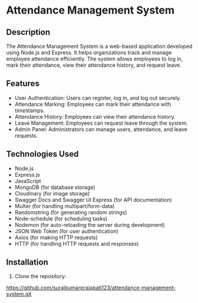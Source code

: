 # Attendance Management System

## Description

The Attendance Management System is a web-based application developed using Node.js and Express. It helps organizations track and manage employee attendance efficiently. The system allows employees to log in, mark their attendance, view their attendance history, and request leave.

## Features

- User Authentication: Users can register, log in, and log out securely.
- Attendance Marking: Employees can mark their attendance with timestamps.
- Attendance History: Employees can view their attendance history.
- Leave Management: Employees can request leave through the system.
- Admin Panel: Administrators can manage users, attendance, and leave requests.

## Technologies Used

- Node.js
- Express.js
- JavaScript
- MongoDB (for database storage)
- Cloudinary (for image storage)
- Swagger Docs and Swagger UI Express (for API documentation)
- Multer (for handling multipart/form-data)
- Randomstring (for generating random strings)
- Node-schedule (for scheduling tasks)
- Nodemon (for auto-reloading the server during development)
- JSON Web Token (for user authentication)
- Axios (for making HTTP requests)
- HTTP (for handling HTTP requests and responses)

## Installation

1. Clone the repository:

 https://github.com/surajkumarprajapati123/attendance-management-system.git
